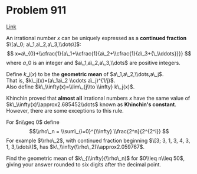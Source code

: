 # Problem 911

[Link](https://projecteuler.net/problem=911)

An irrational number $x$ can be uniquely expressed as a **continued fraction** $\[a\_0; a\_1,a\_2,a\_3,\\dots\]$: $$ x=a\_{0}+\\cfrac{1}{a\_1+\\cfrac{1}{a\_2+\\cfrac{1}{a\_3+{\_\\ddots}}}} $$where $a\_0$ is an integer and $a\_1,a\_2,a\_3,\\dots$ are positive integers. 

Define $k\_j(x)$ to be the **geometric mean** of $a\_1,a\_2,\\dots,a\_j$.  
That is, $k\_j(x)=(a\_1a\_2 \\cdots a\_j)^{1/j}$.  
Also define $k\_\\infty(x)=\\lim\_{j\\to \\infty} k\_j(x)$. 

Khinchin proved that **almost all** irrational numbers $x$ have the same value of $k\_\\infty(x)\\approx2.685452\\dots$ known as **Khinchin's constant**. However, there are some exceptions to this rule. 

For $n\\geq 0$ define $$\\rho\_n = \\sum\_{i=0}^{\\infty} \\frac{2^n}{2^{2^i}} $$For example $\\rho\_2$, with continued fraction beginning $\[3; 3, 1, 3, 4, 3, 1, 3,\\dots\]$, has $k\_\\infty(\\rho\_2)\\approx2.059767$. 

Find the geometric mean of $k\_{\\infty}(\\rho\_n)$ for $0\\leq n\\leq 50$, giving your answer rounded to six digits after the decimal point.
